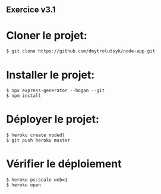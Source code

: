 ## Exercice v3.1
# Cloner le projet:
```
$ git clone https://github.com/dmytrolutsyk/node-app.git
```
# Installer le projet:
```
$ npx express-generator --hogan --git
$ npm install
```
# Déployer le projet:
```
$ heroku create nodedl
$ git push heroku master
```
# Vérifier le déploiement
```
$ heroku ps:scale web=1
$ heroku open
```